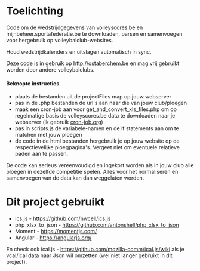 # Toelichting

Code om de wedstrijdgegevens van volleyscores.be en mijnbeheer.sportafederatie.be te downloaden, parsen en samenvoegen voor hergebruik op volleybalclub-websites.

Houd wedstrijdkalenders en uitslagen automatisch in sync.

Deze code is in gebruik op http://ostaberchem.be en mag vrij gebruikt worden door andere volleybalclubs.

#### Beknopte instructies
- plaats de bestanden uit de projectFiles map op jouw webserver
- pas in de .php bestanden de url's aan naar die van jouw club/ploegen
- maak een cron-job aan voor get_and_convert_xls_files.php om op regelmatige basis de volleyscores.be data te downloaden naar je webserver (ik gebruik [cron-job.org](http://cron-job.org))
- pas in scripts.js de variabele-namen en de if statements aan om te matchen met jouw ploegen
- de code in de html bestanden hergebruik je op jouw website op de respectievelijke ploegpagina's. Vergeet niet om eventuele relatieve paden aan te passen.

De code kan serieus vereenvoudigd en ingekort worden als in jouw club alle ploegen in dezelfde competitie spelen. Alles voor het normaliseren en samenvoegen van de data kan dan weggelaten worden.



# Dit project gebruikt

- ics.js - https://github.com/nwcell/ics.js
- php_xlsx_to_json - https://github.com/antonshell/php_xlsx_to_json
- Moment - https://momentjs.com/ 
- Angular - https://angularjs.org/

En check ook ical.js - https://github.com/mozilla-comm/ical.js/wiki als je vcal/ical data naar Json wil omzetten (wel niet langer gebruikt in dit project).
